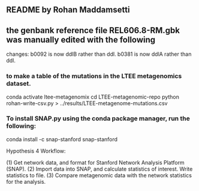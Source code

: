 ## README by Rohan Maddamsetti

## the genbank reference file REL606.8-RM.gbk was manually edited with the following
changes: 
b0092 is now ddlB rather than ddl.
b0381 is now ddlA rather than ddl.

### to make a table of the mutations in the LTEE metagenomics dataset.
conda activate ltee-metagenomix
cd LTEE-metagenomic-repo
python rohan-write-csv.py > ../results/LTEE-metagenome-mutations.csv

### To install SNAP.py using the conda package manager, run the following:
conda install -c snap-stanford snap-stanford


Hypothesis 4 Workflow: 

(1) Get network data, and format for Stanford Network Analysis Platform (SNAP).
(2) Import data into SNAP, and calculate statistics of interest. Write statistics to file.
(3) Compare metagenomic data with the network statistics for the analysis.